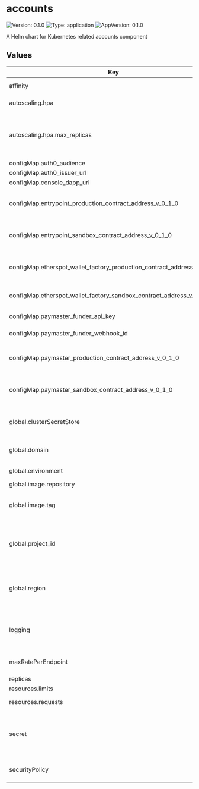 # accounts

![Version: 0.1.0](https://img.shields.io/badge/Version-0.1.0-informational?style=flat-square) ![Type: application](https://img.shields.io/badge/Type-application-informational?style=flat-square) ![AppVersion: 0.1.0](https://img.shields.io/badge/AppVersion-0.1.0-informational?style=flat-square)

A Helm chart for Kubernetes related accounts component

## Values

| Key | Type | Default | Description |
|-----|------|---------|-------------|
| affinity | object | `{"zones":["a"]}` | Affinity (available region zones) |
| autoscaling.hpa | object | `{"max_replicas":5}` | Horizontal Pod Autoscaler |
| autoscaling.hpa.max_replicas | int | `5` | Horizontal Pod Autoscaler - Maximum number of replicas, minimal number is `replicas` value |
| configMap.auth0_audience | string | `""` | Auth0 audience |
| configMap.auth0_issuer_url | string | `""` | Auth0 issuer URL |
| configMap.console_dapp_url | string | `""` | Console Dapp URL |
| configMap.entrypoint_production_contract_address_v_0_1_0 | string | `""` | Bundler - Entrypoint Production contract address |
| configMap.entrypoint_sandbox_contract_address_v_0_1_0 | string | `""` | Bundler - Entrypoint Sandbox contract address |
| configMap.etherspot_wallet_factory_production_contract_address_v_0_1_0 | string | `""` | Etherspot Wallet Factory Production contract address |
| configMap.etherspot_wallet_factory_sandbox_contract_address_v_0_1_0 | string | `""` | Etherspot Wallet Factory Sandbox contract address |
| configMap.paymaster_funder_api_key | string | `""` | Paymaster Funder API key |
| configMap.paymaster_funder_webhook_id | string | `""` | Paymaster Funder Webhook ID |
| configMap.paymaster_production_contract_address_v_0_1_0 | string | `""` | Bundler - Paymaster Production contract address |
| configMap.paymaster_sandbox_contract_address_v_0_1_0 | string | `""` | Bundler - Paymaster Sandbox contract address |
| global.clusterSecretStore | string | `"gcp-store"` | ClusterSecretStore name (should be created before apply) |
| global.domain | string | `"example.com"` | DNS domain (used for `HTTPRoute` resource) |
| global.environment | string | `"development"` | Kubernetes label `environment`` |
| global.image.repository | string | `"accounts"` | Repository ID |
| global.image.tag | string | `"latest"` | Tag; overrides the image tag whose default is the chart appVersion. |
| global.project_id | string | `"example-12345"` | Google Cloud - Project ID (used for `Deployment` resource, `container.image` section) |
| global.region | string | `"us-central1"` | Google Cloud - Region (used for `Deployment` resource, `container.image` section) |
| logging | object | `{"enabled":true,"sampleRate":1000000}` | Logging - enabled (`true` or `false`), sampleRate (from 0 to 500000 / 1000000) |
| maxRatePerEndpoint | int | `10` | Service - Annotations - RPS per pod |
| replicas | int | `1` | Replicas |
| resources.limits | object | `{"cpu":"500m","memory":"1Gi"}` | Resources - Limits |
| resources.requests | object | `{"cpu":"500m","memory":"1Gi"}` | Resources - Requests |
| secret | list | `["mongo_uri","smart_wallets_jwt_secret","paymaster_funder_private_key","paymaster_funder_api_secret_key","amplitude_api_key","incoming_token_transfers_webhook_id","google_operator_form_url","operator_refresh_jwt_secret"]` | Secret (external; sensitive information; pulled from Google Cloud, Secret Manager) |
| securityPolicy | string | `nil` | Security policy name (Cloud Armor) |

